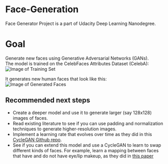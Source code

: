  # Face-Generation
Face Generator Project is a part of Udacity Deep Learning Nanodegree.

# Goal
Generate new faces using Generative Adversarial Networks (GANs).  
The model is trained on the CelebFaces Attributes Dataset (CelebA):
![Image of Training Set](https://github.com/tfesenko/Face-Generation/blob/master/assets/processed_face_data.png)

It generates new human faces that look like this:  
![Image of Generated Faces](https://github.com/tfesenko/Face-Generation/blob/master/assets/Generated_faces2.png)

## Recommended next steps
* Create a deeper model and use it to generate larger (say 128x128) images of faces.
* Read existing literature to see if you can use padding and normalization techniques to generate higher-resolution images.
* Implement a learning rate that evolves over time as they did in this [CycleGAN Github repo](https://github.com/junyanz/pytorch-CycleGAN-and-pix2pix).
* See if you can extend this model and use a CycleGAN to learn to swap different kinds of faces. For example, learn a mapping between faces that have and do not have eye/lip makeup, as they did in [this paper](https://gfx.cs.princeton.edu/pubs/Chang_2018_PAS/Chang-CVPR-2018.pdf)
